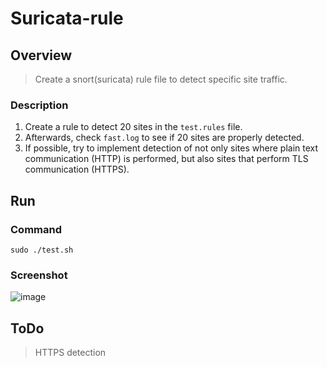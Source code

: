 # Suricata-rule

## Overview
> Create a snort(suricata) rule file to detect specific site traffic.

### Description

1. Create a rule to detect 20 sites in the `test.rules` file.
2. Afterwards, check `fast.log` to see if 20 sites are properly detected.
3. If possible, try to implement detection of not only sites where plain text communication (HTTP) is performed, but also sites that perform TLS communication (HTTPS).

## Run

### Command

```
sudo ./test.sh
```

### Screenshot

![image](https://user-images.githubusercontent.com/45416961/104320678-fbb49980-5525-11eb-9e04-8d8677718f09.png)

## ToDo
> HTTPS detection
